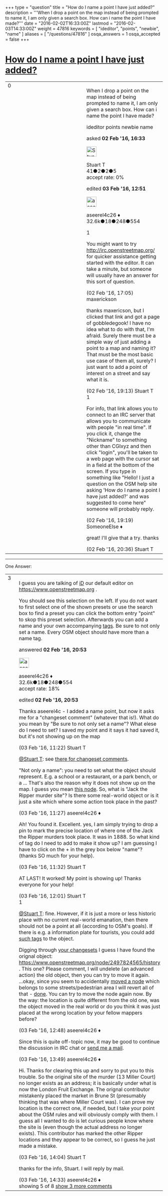 +++
type = "question"
title = "How do I name a point I have just added?"
description = '''When I drop a point on the map instead of being prompted to name it, I am only given a search box. How can i name the point I have made?'''
date = "2016-02-02T16:33:00Z"
lastmod = "2016-02-03T14:33:00Z"
weight = 47816
keywords = [ "ideditor", "points", "newbie", "name" ]
aliases = [ "/questions/47816" ]
osqa_answers = 1
osqa_accepted = false
+++

<div class="headNormal">

# [How do I name a point I have just added?](/questions/47816/how-do-i-name-a-point-i-have-just-added)

</div>

<div id="main-body">

<div id="askform">

<table id="question-table" style="width:100%;">
<colgroup>
<col style="width: 50%" />
<col style="width: 50%" />
</colgroup>
<tbody>
<tr>
<td style="width: 30px; vertical-align: top"><div class="vote-buttons">
<span id="post-47816-upvote" class="ajax-command post-vote up" rel="nofollow" title="I like this post (click again to cancel)"> </span>
<div id="post-47816-score" class="post-score" title="current number of votes">
0
</div>
<span id="post-47816-downvote" class="ajax-command post-vote down" rel="nofollow" title="I dont like this post (click again to cancel)"> </span> <span id="favorite-mark" class="ajax-command favorite-mark" rel="nofollow" title="mark/unmark this question as favorite (click again to cancel)"> </span>
<div id="favorite-count" class="favorite-count">
&#10;</div>
</div></td>
<td><div id="item-right">
<div class="question-body">
<p>When I drop a point on the map instead of being prompted to name it, I am only given a search box. How can i name the point I have made?</p>
</div>
<div id="question-tags" class="tags-container tags">
<span class="post-tag tag-link-ideditor" rel="tag" title="see questions tagged &#39;ideditor&#39;">ideditor</span> <span class="post-tag tag-link-points" rel="tag" title="see questions tagged &#39;points&#39;">points</span> <span class="post-tag tag-link-newbie" rel="tag" title="see questions tagged &#39;newbie&#39;">newbie</span> <span class="post-tag tag-link-name" rel="tag" title="see questions tagged &#39;name&#39;">name</span>
</div>
<div id="question-controls" class="post-controls">
&#10;</div>
<div class="post-update-info-container">
<div class="post-update-info post-update-info-user">
<p>asked <strong>02 Feb '16, 16:33</strong></p>
<img src="https://secure.gravatar.com/avatar/b8dca92b1b640aaa04ab4ab3cfd73e93?s=32&amp;d=identicon&amp;r=g" class="gravatar" width="32" height="32" alt="Stuart%20T&#39;s gravatar image" />
<p><span>Stuart T</span><br />
<span class="score" title="41 reputation points">41</span><span title="2 badges"><span class="badge1">●</span><span class="badgecount">2</span></span><span title="2 badges"><span class="silver">●</span><span class="badgecount">2</span></span><span title="5 badges"><span class="bronze">●</span><span class="badgecount">5</span></span><br />
<span class="accept_rate" title="Rate of the user&#39;s accepted answers">accept rate:</span> <span title="Stuart T has no accepted answers">0%</span></p>
</div>
<div class="post-update-info post-update-info-edited">
<p><span> edited <strong>03 Feb '16, 12:51</strong> </span></p>
<img src="https://secure.gravatar.com/avatar/66f0dc05b44574e3894be07b0b37cf37?s=32&amp;d=identicon&amp;r=g" class="gravatar" width="32" height="32" alt="aseerel4c26&#39;s gravatar image" />
<p><span>aseerel4c26 ♦</span><br />
<span class="score" title="32615 reputation points"><span>32.6k</span></span><span title="18 badges"><span class="badge1">●</span><span class="badgecount">18</span></span><span title="248 badges"><span class="silver">●</span><span class="badgecount">248</span></span><span title="554 badges"><span class="bronze">●</span><span class="badgecount">554</span></span></p>
</div>
</div>
<div id="comments-container-47816" class="comments-container">
<span id="47819"></span>
<div id="comment-47819" class="comment">
<div id="post-47819-score" class="comment-score">
1
</div>
<div class="comment-text">
<p>You might want to try <a href="http://irc.openstreetmap.org/">http://irc.openstreetmap.org/</a> for quicker assistance getting started with the editor. It can take a minute, but someone will usually have an answer for this sort of question.</p>
</div>
<div id="comment-47819-info" class="comment-info">
<span class="comment-age">(02 Feb '16, 17:05)</span> <span class="comment-user userinfo">maxerickson</span>
</div>
</div>
<span id="47820"></span>
<div id="comment-47820" class="comment">
<div id="post-47820-score" class="comment-score">
&#10;</div>
<div class="comment-text">
<p>thanks maxericson, but I clicked that link and got a page of gobbledegook! I have no idea what to do with that, I'm afraid. Surely there must be a simple way of just adding a point to a map and naming it? That must be the most basic use case of them all, surely? I just want to add a point of interest on a street and say what it is.</p>
</div>
<div id="comment-47820-info" class="comment-info">
<span class="comment-age">(02 Feb '16, 19:13)</span> <span class="comment-user userinfo">Stuart T</span>
</div>
</div>
<span id="47821"></span>
<div id="comment-47821" class="comment">
<div id="post-47821-score" class="comment-score">
1
</div>
<div class="comment-text">
<p>For info, that link allows you to connect to an IRC server that allows you to communicate with people "in real time". If you click it, change the "Nickname" to something other than CGIxyz and then click "login", you'll be taken to a web page with the cursor sat in a field at the bottom of the screen. If you type in something like "Hello! I just a question on the OSM help site asking 'How do I name a point I have just added?' and was suggested to come here" someone will probably reply.</p>
</div>
<div id="comment-47821-info" class="comment-info">
<span class="comment-age">(02 Feb '16, 19:19)</span> <span class="comment-user userinfo">SomeoneElse ♦</span>
</div>
</div>
<span id="47825"></span>
<div id="comment-47825" class="comment">
<div id="post-47825-score" class="comment-score">
&#10;</div>
<div class="comment-text">
<p>great! I'll give that a try. thanks</p>
</div>
<div id="comment-47825-info" class="comment-info">
<span class="comment-age">(02 Feb '16, 20:36)</span> <span class="comment-user userinfo">Stuart T</span>
</div>
</div>
</div>
<div id="comment-tools-47816" class="comment-tools">
&#10;</div>
<div class="clear">
&#10;</div>
<div id="comment-47816-form-container" class="comment-form-container">
&#10;</div>
<div class="clear">
&#10;</div>
</div></td>
</tr>
</tbody>
</table>

------------------------------------------------------------------------

<div class="tabBar">

<span id="sort-top"></span>

<div class="headQuestions">

One Answer:

</div>

</div>

<span id="47827"></span>

<div id="answer-container-47827" class="answer">

<table style="width:100%;">
<colgroup>
<col style="width: 50%" />
<col style="width: 50%" />
</colgroup>
<tbody>
<tr>
<td style="width: 30px; vertical-align: top"><div class="vote-buttons">
<span id="post-47827-upvote" class="ajax-command post-vote up" rel="nofollow" title="I like this post (click again to cancel)"> </span>
<div id="post-47827-score" class="post-score" title="current number of votes">
3
</div>
<span id="post-47827-downvote" class="ajax-command post-vote down" rel="nofollow" title="I dont like this post (click again to cancel)"> </span>
</div></td>
<td><div class="item-right">
<div class="answer-body">
<p>I guess you are talking of <a href="https://wiki.openstreetmap.org/wiki/ID">iD</a> our default editor on <a href="https://www.openstreetmap.org">https://www.openstreetmap.org</a> .</p>
<p>You should see <span>this</span> selection on the left. If you do not want to first select one of the shown presets or use the search box to find a preset you can click the bottom entry "point" to skop this preset selection. Afterwards you can add a name and your own accompanying <a href="https://wiki.openstreetmap.org/wiki/Tags">tags</a>. Be sure to not only set a name. Every OSM object should have more than a name tag.</p>
</div>
<div class="answer-controls post-controls">
&#10;</div>
<div class="post-update-info-container">
<div class="post-update-info post-update-info-user">
<p>answered <strong>02 Feb '16, 20:53</strong></p>
<img src="https://secure.gravatar.com/avatar/66f0dc05b44574e3894be07b0b37cf37?s=32&amp;d=identicon&amp;r=g" class="gravatar" width="32" height="32" alt="aseerel4c26&#39;s gravatar image" />
<p><span>aseerel4c26 ♦</span><br />
<span class="score" title="32615 reputation points"><span>32.6k</span></span><span title="18 badges"><span class="badge1">●</span><span class="badgecount">18</span></span><span title="248 badges"><span class="silver">●</span><span class="badgecount">248</span></span><span title="554 badges"><span class="bronze">●</span><span class="badgecount">554</span></span><br />
<span class="accept_rate" title="Rate of the user&#39;s accepted answers">accept rate:</span> <span title="aseerel4c26 has 169 accepted answers">18%</span></p>
</div>
<div class="post-update-info post-update-info-edited">
<p><span> edited <strong>02 Feb '16, 20:53</strong> </span></p>
</div>
</div>
<div id="comments-container-47827" class="comments-container">
<span id="47855"></span>
<div id="comment-47855" class="comment">
<div id="post-47855-score" class="comment-score">
&#10;</div>
<div class="comment-text">
<p>Thanks aseerel4c - I added a name point, but now it asks me for a "changeset comment" (whatever that is!). What do you mean by "Be sure to not only set a name"? What elese do I need to set? I saved my point and it says it had saved it, but it's not showing up on the map</p>
</div>
<div id="comment-47855-info" class="comment-info">
<span class="comment-age">(03 Feb '16, 11:22)</span> <span class="comment-user userinfo">Stuart T</span>
</div>
</div>
<span id="47856"></span>
<div id="comment-47856" class="comment">
<div id="post-47856-score" class="comment-score">
&#10;</div>
<div class="comment-text">
<p><a href="https://help.openstreetmap.org/users/11938/stuart-t"></a><a href="https://help.openstreetmap.org/users/11938/stuart-t">@Stuart T</a>: see <a href="https://wiki.openstreetmap.org/wiki/Good_changeset_comments">there for changeset comments</a>.</p>
<p>"Not only a name": you need to set what the object should represent. E.g. a school or a restaurant, or a park bench, or a ... That's also the reason why it does <span>not show up on the map</span>. I guess you mean <a href="https://www.openstreetmap.org/node/3985898141">this node</a>. So, what is "Jack the Ripper murder site"? Is there some real-world object or is it just a site which where some action took place in the past?</p>
</div>
<div id="comment-47856-info" class="comment-info">
<span class="comment-age">(03 Feb '16, 11:27)</span> <span class="comment-user userinfo">aseerel4c26 ♦</span>
</div>
</div>
<span id="47858"></span>
<div id="comment-47858" class="comment">
<div id="post-47858-score" class="comment-score">
&#10;</div>
<div class="comment-text">
<p>Ah! You found it. Excellent. yes, I am simply trying to drop a pin to mark the precise location of where one of the Jack the Ripper murders took place. It was in 1888. So what kind of tag do I need to add to make it show up? I am guessing I have to click on the + in the grey box below "name"? (thanks SO much for your help).</p>
</div>
<div id="comment-47858-info" class="comment-info">
<span class="comment-age">(03 Feb '16, 11:32)</span> <span class="comment-user userinfo">Stuart T</span>
</div>
</div>
<span id="47862"></span>
<div id="comment-47862" class="comment">
<div id="post-47862-score" class="comment-score">
&#10;</div>
<div class="comment-text">
<p>AT LAST! It worked! My point is showing up! Thanks everyone for your help!</p>
</div>
<div id="comment-47862-info" class="comment-info">
<span class="comment-age">(03 Feb '16, 12:01)</span> <span class="comment-user userinfo">Stuart T</span>
</div>
</div>
<span id="47865"></span>
<div id="comment-47865" class="comment">
<div id="post-47865-score" class="comment-score">
1
</div>
<div class="comment-text">
<p><a href="https://help.openstreetmap.org/users/11938/stuart-t"></a><a href="https://help.openstreetmap.org/users/11938/stuart-t">@Stuart T</a>: fine. However, if it is just a more or less historic place with no current real-world emanation, then there should not be a point at all (according to OSM's goals). If there is e.g. a information plate for tourists, you could add <a href="https://wiki.openstreetmap.org/wiki/Tag:information%3Dboard">such tags</a> to the object.</p>
<p>Digging through <a href="https://www.openstreetmap.org/user/Stuart%20T/history">your changesets</a> I guess I have found the orignal object: <a href="https://www.openstreetmap.org/node/2497824565/history">https://www.openstreetmap.org/node/2497824565/history</a> . This one? Please comment, I will undelete (an advanced action) the old object, then you can try to move it again. ...okay, since you seem to accidentally <a href="http://osmhv.openstreetmap.de/changeset.jsp?id=36975562">moved a node</a> which belongs to some streets/pedestrian area I will revert all of that - <a href="https://www.openstreetmap.org/changeset/36976930">done</a>. You can try to move the node again now. By the way: the location is quite different from the old one, was the object moved in the real world or do you think it was just placed at the wrong location by your fellow mappers before?</p>
</div>
<div id="comment-47865-info" class="comment-info">
<span class="comment-age">(03 Feb '16, 12:48)</span> <span class="comment-user userinfo">aseerel4c26 ♦</span>
</div>
</div>
<span id="47870"></span>
<div id="comment-47870" class="comment not_top_scorer">
<div id="post-47870-score" class="comment-score">
&#10;</div>
<div class="comment-text">
<p>Since this is quite off-topic now, it may be good to continue the discussion in IRC chat or <a href="https://www.openstreetmap.org/message/new/aseerel4c26">send me a mail</a>.</p>
</div>
<div id="comment-47870-info" class="comment-info">
<span class="comment-age">(03 Feb '16, 13:49)</span> <span class="comment-user userinfo">aseerel4c26 ♦</span>
</div>
</div>
<span id="47871"></span>
<div id="comment-47871" class="comment not_top_scorer">
<div id="post-47871-score" class="comment-score">
&#10;</div>
<div class="comment-text">
<p>Hi. Thanks for clearing this up and sorry to put you to this trouble. So the original site of the murder (13 Miller Court) no longer exists as an address; it is basically under what is now the London Fruit Exchange. The orignal contributor mistakenly placed the market in Brune St (presumably thinking that was where Miller Court was). I can prove my location is the correct one, if needed, but I take your point about the OSM rules and will obviously comply with them. I guess all I wanted to do is let curious people know where the site is (even though the actual address no longer exists). This contributor has marked the other Ripper locations and they appear to be correct, so I guess he just made a mistake.</p>
</div>
<div id="comment-47871-info" class="comment-info">
<span class="comment-age">(03 Feb '16, 14:04)</span> <span class="comment-user userinfo">Stuart T</span>
</div>
</div>
<span id="47872"></span>
<div id="comment-47872" class="comment not_top_scorer">
<div id="post-47872-score" class="comment-score">
&#10;</div>
<div class="comment-text">
<p>thanks for the info, Stuart. I will reply by mail.</p>
</div>
<div id="comment-47872-info" class="comment-info">
<span class="comment-age">(03 Feb '16, 14:33)</span> <span class="comment-user userinfo">aseerel4c26 ♦</span>
</div>
</div>
</div>
<div id="comment-tools-47827" class="comment-tools">
<span class="comments-showing"> showing 5 of 8 </span> <a href="#" class="show-all-comments-link">show 3 more comments</a>
</div>
<div class="clear">
&#10;</div>
<div id="comment-47827-form-container" class="comment-form-container">
&#10;</div>
<div class="clear">
&#10;</div>
</div></td>
</tr>
</tbody>
</table>

</div>

<div class="paginator-container-left">

</div>

</div>

</div>

